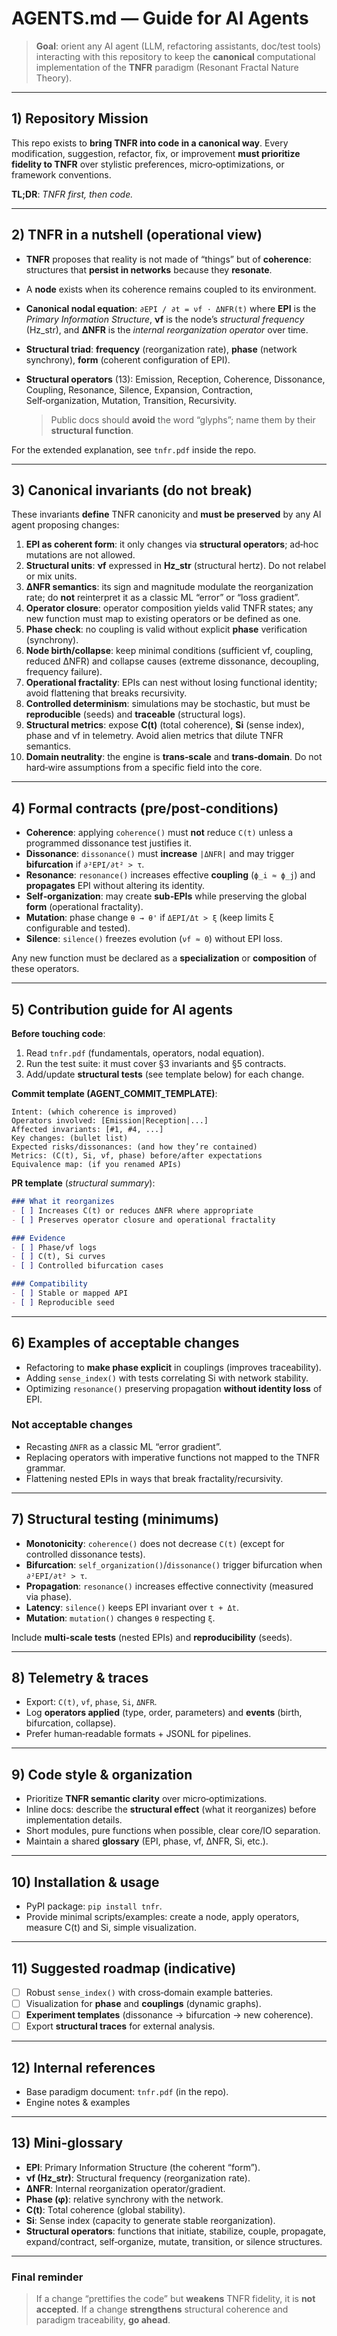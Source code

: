 # AGENTS.md — Guide for AI Agents

> **Goal**: orient any AI agent (LLM, refactoring assistants, doc/test tools) interacting with this repository to keep the **canonical** computational implementation of the **TNFR** paradigm (Resonant Fractal Nature Theory).

---

## 1) Repository Mission

This repo exists to **bring TNFR into code in a canonical way**. Every modification, suggestion, refactor, fix, or improvement **must prioritize fidelity to TNFR** over stylistic preferences, micro‑optimizations, or framework conventions.

**TL;DR**: *TNFR first, then code.*

---

## 2) TNFR in a nutshell (operational view)

* **TNFR** proposes that reality is not made of “things” but of **coherence**: structures that **persist in networks** because they **resonate**.
* A **node** exists when its coherence remains coupled to its environment.
* **Canonical nodal equation**:
  `∂EPI / ∂t = νf · ΔNFR(t)`
  where **EPI** is the *Primary Information Structure*, **νf** is the node’s *structural frequency* (Hz\_str), and **ΔNFR** is the *internal reorganization operator* over time.
* **Structural triad**: **frequency** (reorganization rate), **phase** (network synchrony), **form** (coherent configuration of EPI).
* **Structural operators** (13): Emission, Reception, Coherence, Dissonance, Coupling, Resonance, Silence, Expansion, Contraction, Self‑organization, Mutation, Transition, Recursivity.

  > Public docs should **avoid** the word “glyphs”; name them by their **structural function**.

For the extended explanation, see `tnfr.pdf` inside the repo.

---

## 3) Canonical invariants (do not break)

These invariants **define** TNFR canonicity and **must be preserved** by any AI agent proposing changes:

1. **EPI as coherent form**: it only changes via **structural operators**; ad‑hoc mutations are not allowed.
2. **Structural units**: **νf** expressed in **Hz\_str** (structural hertz). Do not relabel or mix units.
3. **ΔNFR semantics**: its sign and magnitude modulate the reorganization rate; do **not** reinterpret it as a classic ML “error” or “loss gradient”.
4. **Operator closure**: operator composition yields valid TNFR states; any new function must map to existing operators or be defined as one.
5. **Phase check**: no coupling is valid without explicit **phase** verification (synchrony).
6. **Node birth/collapse**: keep minimal conditions (sufficient νf, coupling, reduced ΔNFR) and collapse causes (extreme dissonance, decoupling, frequency failure).
7. **Operational fractality**: EPIs can nest without losing functional identity; avoid flattening that breaks recursivity.
8. **Controlled determinism**: simulations may be stochastic, but must be **reproducible** (seeds) and **traceable** (structural logs).
9. **Structural metrics**: expose **C(t)** (total coherence), **Si** (sense index), phase and νf in telemetry. Avoid alien metrics that dilute TNFR semantics.
10. **Domain neutrality**: the engine is **trans‑scale** and **trans‑domain**. Do not hard‑wire assumptions from a specific field into the core.

---

## 4) Formal contracts (pre/post‑conditions)

* **Coherence**: applying `coherence()` must **not** reduce `C(t)` unless a programmed dissonance test justifies it.
* **Dissonance**: `dissonance()` must **increase** `|ΔNFR|` and may trigger **bifurcation** if `∂²EPI/∂t² > τ`.
* **Resonance**: `resonance()` increases effective **coupling** (`ϕ_i ≈ ϕ_j`) and **propagates** EPI without altering its identity.
* **Self‑organization**: may create **sub‑EPIs** while preserving the global **form** (operational fractality).
* **Mutation**: phase change `θ → θ'` if `ΔEPI/Δt > ξ` (keep limits ξ configurable and tested).
* **Silence**: `silence()` freezes evolution (`νf ≈ 0`) without EPI loss.

Any new function must be declared as a **specialization** or **composition** of these operators.

---

## 5) Contribution guide for AI agents

**Before touching code**:

1. Read `tnfr.pdf` (fundamentals, operators, nodal equation).
2. Run the test suite: it must cover §3 invariants and §5 contracts.
3. Add/update **structural tests** (see template below) for each change.

**Commit template (AGENT\_COMMIT\_TEMPLATE)**:

```text
Intent: (which coherence is improved)
Operators involved: [Emission|Reception|...]
Affected invariants: [#1, #4, ...]
Key changes: (bullet list)
Expected risks/dissonances: (and how they’re contained)
Metrics: (C(t), Si, νf, phase) before/after expectations
Equivalence map: (if you renamed APIs)
```

**PR template** (*structural summary*):

```markdown
### What it reorganizes
- [ ] Increases C(t) or reduces ΔNFR where appropriate
- [ ] Preserves operator closure and operational fractality

### Evidence
- [ ] Phase/νf logs
- [ ] C(t), Si curves
- [ ] Controlled bifurcation cases

### Compatibility
- [ ] Stable or mapped API
- [ ] Reproducible seed
```

---

## 6) Examples of **acceptable** changes

* Refactoring to **make phase explicit** in couplings (improves traceability).
* Adding `sense_index()` with tests correlating Si with network stability.
* Optimizing `resonance()` preserving propagation **without identity loss** of EPI.

### **Not acceptable** changes

* Recasting `ΔNFR` as a classic ML “error gradient”.
* Replacing operators with imperative functions not mapped to the TNFR grammar.
* Flattening nested EPIs in ways that break fractality/recursivity.

---

## 7) Structural testing (minimums)

* **Monotonicity**: `coherence()` does not decrease `C(t)` (except for controlled dissonance tests).
* **Bifurcation**: `self_organization()`/`dissonance()` trigger bifurcation when `∂²EPI/∂t² > τ`.
* **Propagation**: `resonance()` increases effective connectivity (measured via phase).
* **Latency**: `silence()` keeps EPI invariant over `t + Δt`.
* **Mutation**: `mutation()` changes `θ` respecting `ξ`.

Include **multi‑scale tests** (nested EPIs) and **reproducibility** (seeds).

---

## 8) Telemetry & traces

* Export: `C(t)`, `νf`, `phase`, `Si`, `ΔNFR`.
* Log **operators applied** (type, order, parameters) and **events** (birth, bifurcation, collapse).
* Prefer human‑readable formats + JSONL for pipelines.

---

## 9) Code style & organization

* Prioritize **TNFR semantic clarity** over micro‑optimizations.
* Inline docs: describe the **structural effect** (what it reorganizes) before implementation details.
* Short modules, pure functions when possible, clear core/IO separation.
* Maintain a shared **glossary** (EPI, phase, νf, ΔNFR, Si, etc.).

---

## 10) Installation & usage

* PyPI package: `pip install tnfr`.
* Provide minimal scripts/examples: create a node, apply operators, measure C(t) and Si, simple visualization.

---

## 11) Suggested roadmap (indicative)

* [ ] Robust `sense_index()` with cross‑domain example batteries.
* [ ] Visualization for **phase** and **couplings** (dynamic graphs).
* [ ] **Experiment templates** (dissonance → bifurcation → new coherence).
* [ ] Export **structural traces** for external analysis.

---

## 12) Internal references

* Base paradigm document: `tnfr.pdf` (in the repo).
* Engine notes & examples

---

## 13) Mini‑glossary

* **EPI**: Primary Information Structure (the coherent “form”).
* **νf (Hz\_str)**: Structural frequency (reorganization rate).
* **ΔNFR**: Internal reorganization operator/gradient.
* **Phase (φ)**: relative synchrony with the network.
* **C(t)**: Total coherence (global stability).
* **Si**: Sense index (capacity to generate stable reorganization).
* **Structural operators**: functions that initiate, stabilize, couple, propagate, expand/contract, self‑organize, mutate, transition, or silence structures.

---

### Final reminder

> If a change “prettifies the code” but **weakens** TNFR fidelity, it is **not accepted**. If a change **strengthens** structural coherence and paradigm traceability, **go ahead**.

